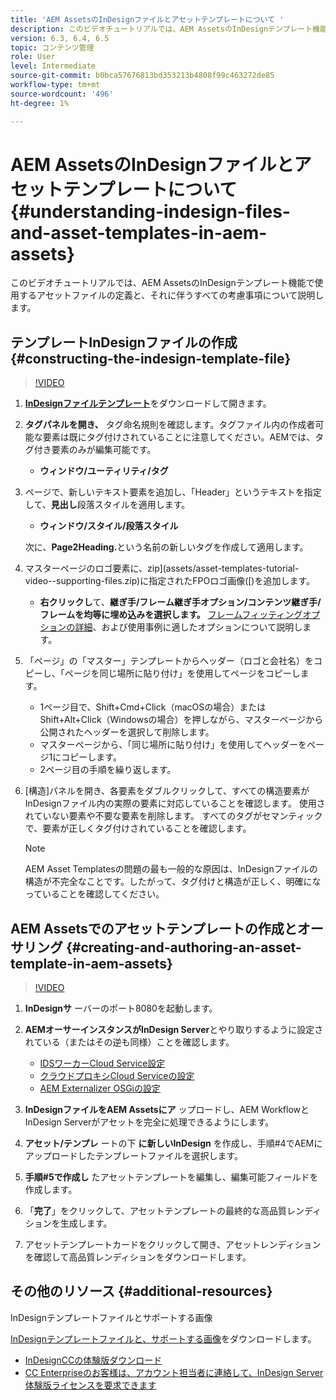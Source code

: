 ```yaml
---
title: 'AEM AssetsのInDesignファイルとアセットテンプレートについて '
description: このビデオチュートリアルでは、AEM AssetsのInDesignテンプレート機能で使用するアセットファイルの定義と、それに伴うすべての考慮事項について説明します。
version: 6.3, 6.4, 6.5
topic: コンテンツ管理
role: User
level: Intermediate
source-git-commit: b0bca57676813bd353213b4808f99c463272de85
workflow-type: tm+mt
source-wordcount: '496'
ht-degree: 1%

---
```



# AEM AssetsのInDesignファイルとアセットテンプレートについて {#understanding-indesign-files-and-asset-templates-in-aem-assets}

このビデオチュートリアルでは、AEM AssetsのInDesignテンプレート機能で使用するアセットファイルの定義と、それに伴うすべての考慮事項について説明します。

## テンプレートInDesignファイルの作成 {#constructing-the-indesign-template-file}

>[!VIDEO](https://video.tv.adobe.com/v/19293/?quality=9&learn=on)

1. [**InDesignファイルテンプレート**](assets/asset-templates-tutorial-video--supporting-files.zip)&#x200B;をダウンロードして開きます。
2. **タグパネルを開き、** タグ命名規則を確認します。タグファイル内の作成者可能な要素は既にタグ付けされていることに注意してください。AEMでは、タグ付き要素のみが編集可能です。

   * **ウィンドウ/ユーティリティ/タグ**

3. ページで、新しいテキスト要素を追加し、「Header」というテキストを指定して、**見出し**&#x200B;段落スタイルを適用します。

   * **ウィンドウ/スタイル/段落スタイル**

   次に、**Page2Heading.**&#x200B;という名前の新しいタグを作成して適用します。

4. マスターページのロゴ要素に、zip](assets/asset-templates-tutorial-video--supporting-files.zip)に指定されたFPOロゴ画像([)を追加します。

   * **右クリックし**&#x200B;て、**継ぎ手/フレーム継ぎ手オプション/コンテンツ継ぎ手/フレームを均等に埋め込みを選択します。**
   [フレームフィッティングオプションの詳細](https://helpx.adobe.com/indesign/using/frames-objects.html#fitting_objects_to_frames)、および使用事例に適したオプションについて説明します。

5. 「ページ」の「マスター」テンプレートからヘッダー（ロゴと会社名）をコピーし、「ページを同じ場所に貼り付け」を使用してページをコピーします。

   * 1ページ目で、Shift+Cmd+Click（macOSの場合）またはShift+Alt+Click（Windowsの場合）を押しながら、マスターページから公開されたヘッダーを選択して削除します。
   * マスターページから、「同じ場所に貼り付け」を使用してヘッダーをページ1にコピーします。
   * 2ページ目の手順を繰り返します。

6. [構造]パネルを開き、各要素をダブルクリックして、すべての構造要素がInDesignファイル内の実際の要素に対応していることを確認します。 使用されていない要素や不要な要素を削除します。 すべてのタグがセマンティックで、要素が正しくタグ付けされていることを確認します。

   >[!NOTE]
   >
   >AEM Asset Templatesの問題の最も一般的な原因は、InDesignファイルの構造が不完全なことです。したがって、タグ付けと構造が正しく、明確になっていることを確認してください。

## AEM Assetsでのアセットテンプレートの作成とオーサリング {#creating-and-authoring-an-asset-template-in-aem-assets}

>[!VIDEO](https://video.tv.adobe.com/v/19294/?quality=9&learn=on)

1. **InDesignサ** ーバーのポート8080を起動します。
2. **AEMオーサーインスタンスがInDesign Server**&#x200B;とやり取りするように設定されている（またはその逆も同様）ことを確認します。

   * [IDSワーカーCloud Service設定](http://localhost:4502/etc/cloudservices/proxy/ids.html)
   * [クラウドプロキシCloud Serviceの設定](http://localhost:4502/etc/cloudservices/proxy.html)
   * [AEM Externalizer OSGiの設定](http://localhost:4502/system/console/configMgr)

3. **InDesignファイルをAEM Assetsにア** ップロードし、AEM WorkflowとInDesign Serverがアセットを完全に処理できるようにします。
4. **アセット/テンプレ** ートの下 **に新しいInDesign** を作成し、手順#4でAEMにアップロードしたテンプレートファイルを選択します。
5. **手順#5で作成し** たアセットテンプレートを編集し、編集可能フィールドを作成します。
6. 「**完了**」をクリックして、アセットテンプレートの最終的な高品質レンディションを生成します。
7. アセットテンプレートカードをクリックして開き、アセットレンディションを確認して高品質レンディションをダウンロードします。

## その他のリソース {#additional-resources}

InDesignテンプレートファイルとサポートする画像

[InDesignテンプレートファイルと、サポートする画像](assets/asset-templates-tutorial-video--supporting-files-1.zip)をダウンロードします。

* [InDesignCCの体験版ダウンロード](https://creative.adobe.com/products/download/indesign)
* [CC Enterpriseのお客様は、アカウント担当者に連絡して、InDesign Server体験版ライセンスを要求できます](https://www.adobe.com/products/indesignserver/faq.html)
